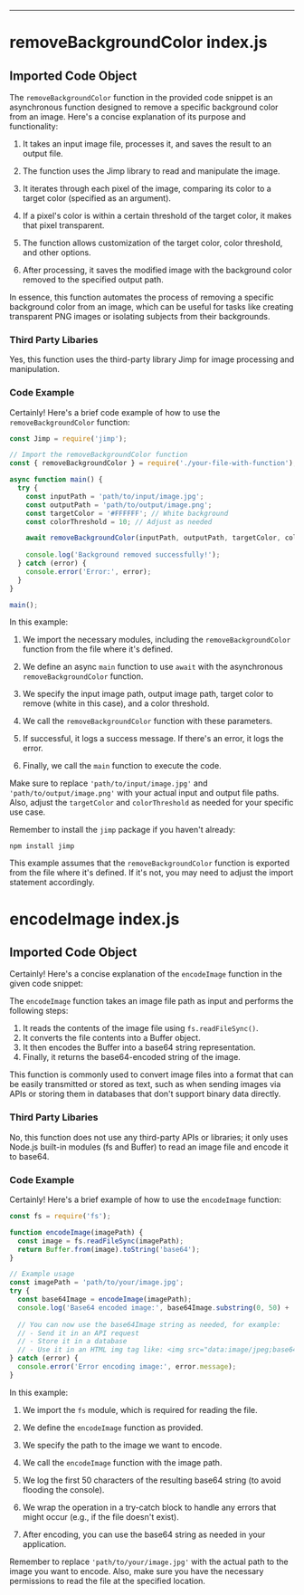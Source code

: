 

  

  

  

  

  

  

  

  

  

  

  

  

  

  

  

  

  

  

  

  

  

  

  

  

  

  

  

  

  

  

  

  

  

---
# removeBackgroundColor index.js
## Imported Code Object
The `removeBackgroundColor` function in the provided code snippet is an asynchronous function designed to remove a specific background color from an image. Here's a concise explanation of its purpose and functionality:

1. It takes an input image file, processes it, and saves the result to an output file.

2. The function uses the Jimp library to read and manipulate the image.

3. It iterates through each pixel of the image, comparing its color to a target color (specified as an argument).

4. If a pixel's color is within a certain threshold of the target color, it makes that pixel transparent.

5. The function allows customization of the target color, color threshold, and other options.

6. After processing, it saves the modified image with the background color removed to the specified output path.

In essence, this function automates the process of removing a specific background color from an image, which can be useful for tasks like creating transparent PNG images or isolating subjects from their backgrounds.

### Third Party Libaries

Yes, this function uses the third-party library Jimp for image processing and manipulation.

### Code Example

Certainly! Here's a brief code example of how to use the `removeBackgroundColor` function:

```javascript
const Jimp = require('jimp');

// Import the removeBackgroundColor function
const { removeBackgroundColor } = require('./your-file-with-function');

async function main() {
  try {
    const inputPath = 'path/to/input/image.jpg';
    const outputPath = 'path/to/output/image.png';
    const targetColor = '#FFFFFF'; // White background
    const colorThreshold = 10; // Adjust as needed

    await removeBackgroundColor(inputPath, outputPath, targetColor, colorThreshold);
    
    console.log('Background removed successfully!');
  } catch (error) {
    console.error('Error:', error);
  }
}

main();
```

In this example:

1. We import the necessary modules, including the `removeBackgroundColor` function from the file where it's defined.

2. We define an async `main` function to use `await` with the asynchronous `removeBackgroundColor` function.

3. We specify the input image path, output image path, target color to remove (white in this case), and a color threshold.

4. We call the `removeBackgroundColor` function with these parameters.

5. If successful, it logs a success message. If there's an error, it logs the error.

6. Finally, we call the `main` function to execute the code.

Make sure to replace `'path/to/input/image.jpg'` and `'path/to/output/image.png'` with your actual input and output file paths. Also, adjust the `targetColor` and `colorThreshold` as needed for your specific use case.

Remember to install the `jimp` package if you haven't already:

```
npm install jimp
```

This example assumes that the `removeBackgroundColor` function is exported from the file where it's defined. If it's not, you may need to adjust the import statement accordingly.

# encodeImage index.js
## Imported Code Object
Certainly! Here's a concise explanation of the `encodeImage` function in the given code snippet:

The `encodeImage` function takes an image file path as input and performs the following steps:

1. It reads the contents of the image file using `fs.readFileSync()`.
2. It converts the file contents into a Buffer object.
3. It then encodes the Buffer into a base64 string representation.
4. Finally, it returns the base64-encoded string of the image.

This function is commonly used to convert image files into a format that can be easily transmitted or stored as text, such as when sending images via APIs or storing them in databases that don't support binary data directly.

### Third Party Libaries

No, this function does not use any third-party APIs or libraries; it only uses Node.js built-in modules (fs and Buffer) to read an image file and encode it to base64.

### Code Example

Certainly! Here's a brief example of how to use the `encodeImage` function:

```javascript
const fs = require('fs');

function encodeImage(imagePath) {
  const image = fs.readFileSync(imagePath);
  return Buffer.from(image).toString('base64');
}

// Example usage
const imagePath = 'path/to/your/image.jpg';
try {
  const base64Image = encodeImage(imagePath);
  console.log('Base64 encoded image:', base64Image.substring(0, 50) + '...');
  
  // You can now use the base64Image string as needed, for example:
  // - Send it in an API request
  // - Store it in a database
  // - Use it in an HTML img tag like: <img src="data:image/jpeg;base64,${base64Image}" />
} catch (error) {
  console.error('Error encoding image:', error.message);
}
```

In this example:

1. We import the `fs` module, which is required for reading the file.

2. We define the `encodeImage` function as provided.

3. We specify the path to the image we want to encode.

4. We call the `encodeImage` function with the image path.

5. We log the first 50 characters of the resulting base64 string (to avoid flooding the console).

6. We wrap the operation in a try-catch block to handle any errors that might occur (e.g., if the file doesn't exist).

7. After encoding, you can use the base64 string as needed in your application.

Remember to replace `'path/to/your/image.jpg'` with the actual path to the image you want to encode. Also, make sure you have the necessary permissions to read the file at the specified location.


  

  